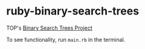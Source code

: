 # ruby-binary-search-trees
TOP's [Binary Search Trees Project](https://www.theodinproject.com/lessons/ruby-binary-search-trees)

To see functionality, run `main.rb` in the terminal.